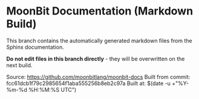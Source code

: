 # MoonBit Documentation (Markdown Build)

This branch contains the automatically generated markdown files from the Sphinx documentation.

**Do not edit files in this branch directly** - they will be overwritten on the next build.

Source: https://github.com/moonbitlang/moonbit-docs
Built from commit: fcc61dcb1f79c2985654f1aba555256b8eb2c97a
Built at: $(date -u +"%Y-%m-%d %H:%M:%S UTC")
